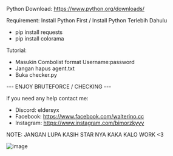 Python Download: https://www.python.org/downloads/

Requirement:
Install Python First / Install Python Terlebih Dahulu
- pip install requests
- pip install colorama

Tutorial:
- Masukin Combolist format Username:password
- Jangan hapus agent.txt
- Buka checker.py 

--- ENJOY BRUTEFORCE / CHECKING ---

if you need any help contact me:
- Discord: eldersyx
- Facebook: https://www.facebook.com/walterino.cc
- Instagram: https://www.instagram.com/bimorzkyyy

NOTE: JANGAN LUPA KASIH STAR NYA KAKA KALO WORK <3


![image](https://github.com/WalterinoZ/ValofeChecker/assets/90072886/685e958a-37cd-46b0-b298-2eec473832d5)
